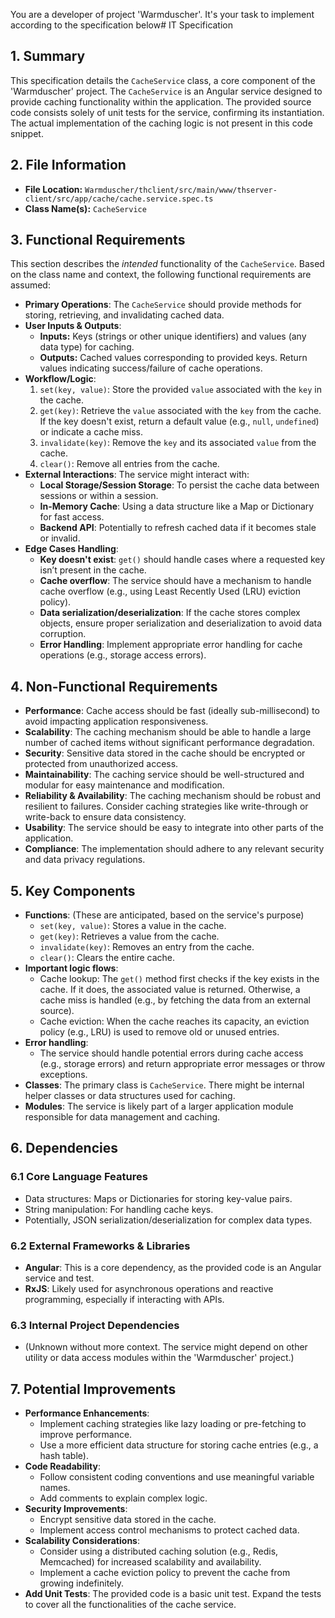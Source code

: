 You are a developer of project 'Warmduscher'. It's your task to implement according to the specification below# IT Specification

## 1. Summary

This specification details the `CacheService` class, a core component of the 'Warmduscher' project. The `CacheService` is an Angular service designed to provide caching functionality within the application. The provided source code consists solely of unit tests for the service, confirming its instantiation. The actual implementation of the caching logic is not present in this code snippet.

## 2. File Information

- **File Location:** `Warmduscher/thclient/src/main/www/thserver-client/src/app/cache/cache.service.spec.ts`
- **Class Name(s):** `CacheService`

## 3. Functional Requirements

This section describes the *intended* functionality of the `CacheService`. Based on the class name and context, the following functional requirements are assumed:

- **Primary Operations**: The `CacheService` should provide methods for storing, retrieving, and invalidating cached data.
- **User Inputs & Outputs**:
    - **Inputs:**  Keys (strings or other unique identifiers) and values (any data type) for caching.
    - **Outputs:** Cached values corresponding to provided keys.  Return values indicating success/failure of cache operations.
- **Workflow/Logic**:
    1. `set(key, value)`: Store the provided `value` associated with the `key` in the cache.
    2. `get(key)`: Retrieve the `value` associated with the `key` from the cache.  If the key doesn't exist, return a default value (e.g., `null`, `undefined`) or indicate a cache miss.
    3. `invalidate(key)`: Remove the `key` and its associated `value` from the cache.
    4. `clear()`: Remove all entries from the cache.
- **External Interactions**: The service might interact with:
    - **Local Storage/Session Storage**: To persist the cache data between sessions or within a session.
    - **In-Memory Cache**:  Using a data structure like a Map or Dictionary for fast access.
    - **Backend API**: Potentially to refresh cached data if it becomes stale or invalid.
- **Edge Cases Handling**:
    - **Key doesn't exist**:  `get()` should handle cases where a requested key isn’t present in the cache.
    - **Cache overflow**: The service should have a mechanism to handle cache overflow (e.g., using Least Recently Used (LRU) eviction policy).
    - **Data serialization/deserialization**: If the cache stores complex objects, ensure proper serialization and deserialization to avoid data corruption.
    - **Error Handling**: Implement appropriate error handling for cache operations (e.g., storage access errors).

## 4. Non-Functional Requirements

- **Performance**: Cache access should be fast (ideally sub-millisecond) to avoid impacting application responsiveness.
- **Scalability**:  The caching mechanism should be able to handle a large number of cached items without significant performance degradation.
- **Security**: Sensitive data stored in the cache should be encrypted or protected from unauthorized access.
- **Maintainability**: The caching service should be well-structured and modular for easy maintenance and modification.
- **Reliability & Availability**:  The caching mechanism should be robust and resilient to failures.  Consider caching strategies like write-through or write-back to ensure data consistency.
- **Usability**: The service should be easy to integrate into other parts of the application.
- **Compliance**: The implementation should adhere to any relevant security and data privacy regulations.

## 5. Key Components

- **Functions**: (These are anticipated, based on the service's purpose)
    - `set(key, value)`: Stores a value in the cache.
    - `get(key)`: Retrieves a value from the cache.
    - `invalidate(key)`: Removes an entry from the cache.
    - `clear()`: Clears the entire cache.
- **Important logic flows**:
    - Cache lookup: The `get()` method first checks if the key exists in the cache. If it does, the associated value is returned. Otherwise, a cache miss is handled (e.g., by fetching the data from an external source).
    - Cache eviction: When the cache reaches its capacity, an eviction policy (e.g., LRU) is used to remove old or unused entries.
- **Error handling**:
    - The service should handle potential errors during cache access (e.g., storage errors) and return appropriate error messages or throw exceptions.
- **Classes**: The primary class is `CacheService`.  There might be internal helper classes or data structures used for caching.
- **Modules**: The service is likely part of a larger application module responsible for data management and caching.

## 6. Dependencies

### 6.1 Core Language Features

- Data structures: Maps or Dictionaries for storing key-value pairs.
- String manipulation: For handling cache keys.
- Potentially, JSON serialization/deserialization for complex data types.

### 6.2 External Frameworks & Libraries

- **Angular**: This is a core dependency, as the provided code is an Angular service and test.
- **RxJS**: Likely used for asynchronous operations and reactive programming, especially if interacting with APIs.

### 6.3 Internal Project Dependencies

- (Unknown without more context.  The service might depend on other utility or data access modules within the 'Warmduscher' project.)

## 7. Potential Improvements

- **Performance Enhancements**:
    - Implement caching strategies like lazy loading or pre-fetching to improve performance.
    - Use a more efficient data structure for storing cache entries (e.g., a hash table).
- **Code Readability**:
    - Follow consistent coding conventions and use meaningful variable names.
    - Add comments to explain complex logic.
- **Security Improvements**:
    - Encrypt sensitive data stored in the cache.
    - Implement access control mechanisms to protect cached data.
- **Scalability Considerations**:
    - Consider using a distributed caching solution (e.g., Redis, Memcached) for increased scalability and availability.
    - Implement a cache eviction policy to prevent the cache from growing indefinitely.
- **Add Unit Tests**: The provided code is a basic unit test. Expand the tests to cover all the functionalities of the cache service.
